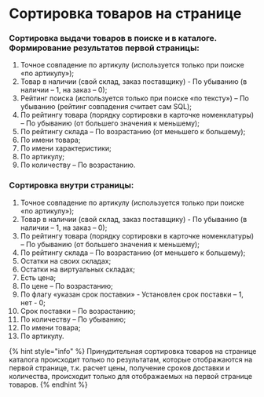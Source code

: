 # Сортировка товаров на странице

### Сортировка выдачи товаров в поиске и в каталоге. Формирование результатов первой страницы:

1. Точное совпадение по артикулу (используется только при поиске «по артикулу»);
2. Товар в наличии (свой склад, заказ поставщику) - По убыванию (в наличии – 1, на заказ – 0);
3. Рейтинг поиска (используется только при поиске «по тексту») – По убыванию (рейтинг совпадения считает сам SQL);
4. По рейтингу товара (порядку сортировки в карточке номенклатуры) – По убыванию (от большего значения к меньшему);
5. По рейтингу склада – По возрастанию (от меньшего к большему);
6. По имени товара;
7. По имени характеристики;
8. По артикулу;
9. По количеству – По возрастанию.

### Сортировка внутри страницы:

1. Точное совпадение по артикулу (используется только при поиске «по артикулу»);
2. Товар в наличии (свой склад, заказ поставщику) - По убыванию (в наличии – 1, на заказ – 0);
3. По рейтингу товара (порядку сортировки в карточке номенклатуры) – По убыванию (от большего значения к меньшему);
4. По рейтингу склада – По возрастанию (от меньшего к большему);
5. Остатки на своих складах;
6. Остатки на виртуальных складах;
7. Есть цена;
8. По цене – По возрастанию;
9. По флагу «указан срок поставки» - Установлен срок поставки – 1, нет - 0;
10. Срок поставки – По возрастанию;
11. По количеству – По убыванию;
12. По имени товара;
13. По артикулу.

{% hint style="info" %}
Принудительная сортировка товаров на странице каталога происходит только по результатам, которые отображаются на первой странице, т.к. расчет цены, получение сроков доставки и количества, происходит только для отображаемых на первой странице товаров.
{% endhint %}
